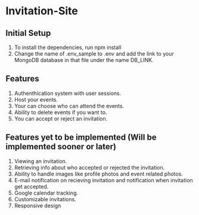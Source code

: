 # Invitation-Site 

## Initial Setup
1) To install the dependencies, run npm install
2) Change the name of .env_sample to .env and add the link to your MongoDB database in that file under the name DB_LINK.

## Features
1) Authenthication system with user sessions.
2) Host your events.
3) Your can choose who can attend the events.
4) Ability to delete events if you want to.
5) You can accept or reject an invitation.

## Features yet to be implemented (Will be implemented sooner or later)
1) Viewing an invitation.
2) Retrieving info about who accepted or rejected the invitation.
3) Ability to handle images like profile photos and event related photos.
4) E-mail notification on recieving invitation and notification when invitation get accepted.
5) Google calendar tracking.
6) Customizable invitations.
7) Responsive design
